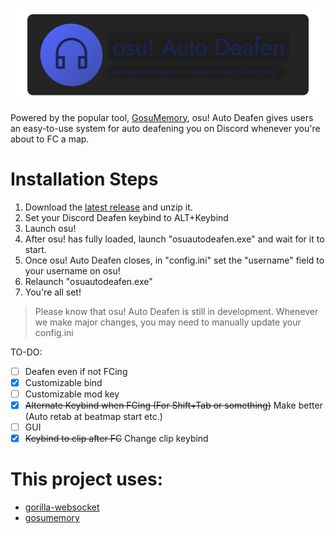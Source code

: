 ![banner](./assets/osuautodeafen-banner.png)

Powered by the popular tool, [GosuMemory](https://github.com/l3lackShark/gosumemory/), osu! Auto Deafen gives users an easy-to-use system for auto deafening you on Discord whenever you're about to FC a map.

# Installation Steps
1. Download the [latest release](https://github.com/AmIVoid/osuautodeafen/releases/latest) and unzip it.
1. Set your Discord Deafen keybind to ALT+Keybind
1. Launch osu! 
1. After osu! has fully loaded, launch "osuautodeafen.exe" and wait for it to start.
1. Once osu! Auto Deafen closes, in "config.ini" set the "username" field to your username on osu! 
1. Relaunch "osuautodeafen.exe"
1. You're all set!

> Please know that osu! Auto Deafen is still in development. Whenever we make major changes, you may need to manually update your config.ini

TO-DO:
- [ ] Deafen even if not FCing
- [x] Customizable bind
- [ ] Customizable mod key
- [x] ~~Alternate Keybind when FCing (For Shift+Tab or something)~~ Make better (Auto retab at beatmap start etc.)
- [ ] GUI
- [x] ~~Keybind to clip after FC~~ Change clip keybind

# This project uses:
* [gorilla-websocket](https://github.com/gorilla/websocket)
* [gosumemory](ttps://github.com/l3lackShark/gosumemory/)

